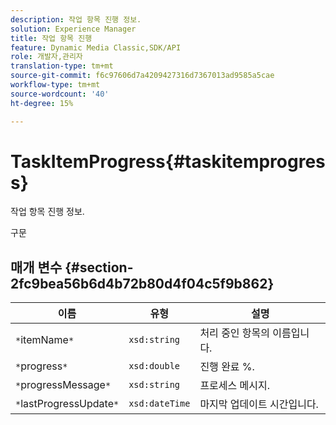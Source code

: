 ```yaml
---
description: 작업 항목 진행 정보.
solution: Experience Manager
title: 작업 항목 진행
feature: Dynamic Media Classic,SDK/API
role: 개발자,관리자
translation-type: tm+mt
source-git-commit: f6c97606d7a4209427316d7367013ad9585a5cae
workflow-type: tm+mt
source-wordcount: '40'
ht-degree: 15%

---
```



# TaskItemProgress{#taskitemprogress}

작업 항목 진행 정보.

구문

## 매개 변수 {#section-2fc9bea56b6d4b72b80d4f04c5f9b862}

| 이름 | 유형 | 설명 |
|---|---|---|
| `*`itemName`*` | `xsd:string` | 처리 중인 항목의 이름입니다. |
| `*`progress`*` | `xsd:double` | 진행 완료 %. |
| `*`progressMessage`*` | `xsd:string` | 프로세스 메시지. |
| `*`lastProgressUpdate`*` | `xsd:dateTime` | 마지막 업데이트 시간입니다. |

